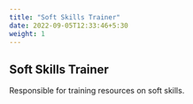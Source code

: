 ```yaml
---
title: "Soft Skills Trainer"
date: 2022-09-05T12:33:46+5:30
weight: 1
---
```


## Soft Skills Trainer

Responsible for training resources on soft skills.
